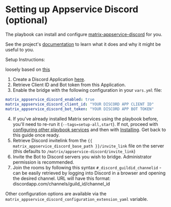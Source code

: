 # Setting up Appservice Discord (optional)

The playbook can install and configure [matrix-appservice-discord](https://github.com/Half-Shot/matrix-appservice-discord) for you.

See the project's [documentation](https://github.com/Half-Shot/matrix-appservice-discord/blob/master/README.md) to learn what it does and why it might be useful to you.

Setup Instructions:

loosely based on [this](https://github.com/Half-Shot/matrix-appservice-discord#setting-up)

1. Create a Discord Application [here](https://discordapp.com/developers/applications/me/create).
2. Retrieve Client ID and Bot token from this Application.
3. Enable the bridge with the following configuration in your `vars.yml` file:

```yaml
matrix_appservice_discord_enabled: true
matrix_appservice_discord_client_id: "YOUR DISCORD APP CLIENT ID"
matrix_appservice_discord_bot_token: "YOUR DISCORD APP BOT TOKEN"
```

4. If you've already installed Matrix services using the playbook before, you'll need to re-run it (`--tags=setup-all,start`). If not, proceed with [configuring other playbook services](configuring-playbook.md) and then with [Installing](installing.md). Get back to this guide once ready.
5. Retrieve Discord invitelink from the `{{ matrix_appservice_discord_base_path }}/invite_link` file on the server (this defaults to `/matrix/appservice-discord/invite_link`)
6. Invite the Bot to Discord servers you wish to bridge. Administrator permission is recommended.
7. Join the rooms by following this syntax `#_discord_guildid_channelid` - can be easily retrieved by logging into Discord in a browser and opening the desired channel. URL will have this format: discordapp.com/channels/guild_id/channel_id

Other configuration options are available via the `matrix_appservice_discord_configuration_extension_yaml` variable.
